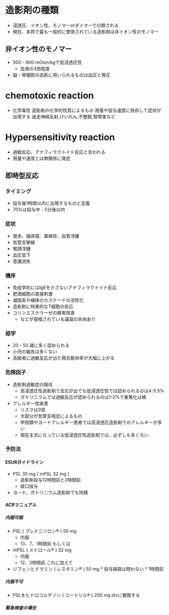 # 造影剤の種類
* 浸透圧、イオン性、モノマーorダイマーで分類される
* 現在、本邦で最も一般的に使用されている造影剤は非イオン性のモノマー

## 非イオン性のモノマー
* 500 - 900 mOsm/kgで低浸透圧性
	* 血液の3倍程度
* 脳・脊髄腔の造影に用いられるものは血圧と等圧


# chemotoxic reaction
* 化学毒性
造影剤の化学的性質によるもの
用量や投与速度に依存して症状が出現する
迷走神経反射,けいれん,不整脈,腎障害など

# Hypersensitivity reaction
* 過敏反応、アナフィラクトイド反応と言われる
* 用量や速度とは無関係に発症

## 即時型反応
### タイミング
* 投与後1時間以内に出現するものと定義
* 70%は投与中 - 5分後以内

### 症状
* 発赤、掻痒感、蕁麻疹、血管浮腫
* 気管支攣縮
* 喉頭浮腫
* 血圧低下
* 意識消失

### 機序
* 免疫学的にはIgEを介さないアナフィラクトイド反応
* 肥満細胞の直接刺激
* 凝固系や補体のカスケードの活性化
* 造影剤に特異的なT細胞の反応
* コリンエステラーゼの酵素阻害
	* などが提唱されている議論の余地あり

### 疫学
* 20 - 50 歳に多く認められる
* 小児の報告は多くない
* 高齢者に過敏反応が出た場合致命率が大幅に上がる

### 危険因子
* 造影剤過敏症の既往
	* 高浸透圧性造影剤で反応が出ても低浸透圧性では認められるのは4-5.5%
	* ガドリニウムでは過敏反応が認められるのは1-2%で重篤化は稀
* アレルギー性疾患
	* リスクは3倍
	* 大部分が気管支喘息によるもの
	* 甲殻類やヨードアレルギー患者では高浸透圧造影剤でのアレルギーが多い
	* 現在主流になっている低浸透圧性造影剤では、必ずしも多くない

### 予防法
#### ESURガイドライン
* PSL 30 mg ( mPSL 32 mg ) 
	* 造影剤投与12時間前と2時間前
	* 経口投与
* ヨード、ガドリニウム造影剤でも同様

#### ACRマニュアル
##### 内服可能
* PSL ( プレドニゾロン® ) 50 mg
	* 内服
	* 13、7、1時間前
もしくは
* mPSL ( メドロール® ) 32 mg
	* 内服
	* 12、2時間前
これに加えて
*  ジフェンヒドラミン ( レスタミン® ) 50 mg
		* 投与経路は問わない
		* 1時間前

##### 内服不可
* PSLをヒドロコルチゾン ( コートリル® ) 200 mg divに置換する

##### 緊急検査の場合
